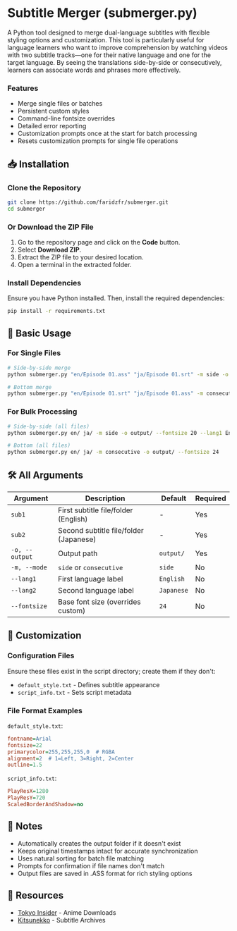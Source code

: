 # Subtitle Merger (submerger.py)

A Python tool designed to merge dual-language subtitles with flexible styling options and customization. This tool is particularly useful for language learners who want to improve comprehension by watching videos with two subtitle tracks—one for their native language and one for the target language. By seeing the translations side-by-side or consecutively, learners can associate words and phrases more effectively.

### Features

- Merge single files or batches
- Persistent custom styles
- Command-line fontsize overrides
- Detailed error reporting
- Customization prompts once at the start for batch processing
- Resets customization prompts for single file operations

## 📥 Installation

### Clone the Repository

```bash
git clone https://github.com/faridzfr/submerger.git
cd submerger
```

### Or Download the ZIP File

1. Go to the repository page and click on the **Code** button.
2. Select **Download ZIP**.
3. Extract the ZIP file to your desired location.
4. Open a terminal in the extracted folder.

### Install Dependencies

Ensure you have Python installed. Then, install the required dependencies:

```bash
pip install -r requirements.txt
```

## 🚀 Basic Usage

### For Single Files

```bash
# Side-by-side merge
python submerger.py "en/Episode 01.ass" "ja/Episode 01.srt" -m side -o "output/Merged Episode 01.ass" --fontsize 22 --lang1 English --lang2 Japanese

# Bottom merge
python submerger.py "en/Episode 01.srt" "ja/Episode 01.ass" -m consecutive -o "output/Merged Episode 01.ass" --fontsize 24
```

### For Bulk Processing

```bash
# Side-by-side (all files)
python submerger.py en/ ja/ -m side -o output/ --fontsize 20 --lang1 English --lang2 Japanese

# Bottom (all files)
python submerger.py en/ ja/ -m consecutive -o output/ --fontsize 24
```

## 🛠️ All Arguments

| Argument       | Description                            | Default    | Required |
| -------------- | -------------------------------------- | ---------- | -------- |
| `sub1`         | First subtitle file/folder (English)   | -          | Yes      |
| `sub2`         | Second subtitle file/folder (Japanese) | -          | Yes      |
| `-o, --output` | Output path                            | `output/`  | Yes      |
| `-m, --mode`   | `side` or `consecutive`                | `side`     | No       |
| `--lang1`      | First language label                   | `English`  | No       |
| `--lang2`      | Second language label                  | `Japanese` | No       |
| `--fontsize`   | Base font size (overrides custom)      | `24`       | No       |

## 🎨 Customization

### Configuration Files

Ensure these files exist in the script directory; create them if they don't:

- `default_style.txt` - Defines subtitle appearance
- `script_info.txt` - Sets script metadata

### File Format Examples

`default_style.txt`:

```ini
fontname=Arial
fontsize=22
primarycolor=255,255,255,0  # RGBA
alignment=2  # 1=Left, 3=Right, 2=Center
outline=1.5
```

`script_info.txt`:

```ini
PlayResX=1280
PlayResY=720
ScaledBorderAndShadow=no
```

## 📝 Notes

- Automatically creates the output folder if it doesn't exist
- Keeps original timestamps intact for accurate synchronization
- Uses natural sorting for batch file matching
- Prompts for confirmation if file names don't match
- Output files are saved in .ASS format for rich styling options

## 🔗 Resources

- [Tokyo Insider](https://www.tokyoinsider.com/) - Anime Downloads
- [Kitsunekko](https://kitsunekko.net/) - Subtitle Archives

